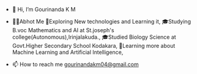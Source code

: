 - 👋 Hi, I’m Gourinanda K M
- 👩‍💻Abhot Me
   🤔Exploring New technologies and Learning it,
   🎓Studying B.voc Mathematics and AI at St.joseph's college(Autonomous),Irinjalakuda.,
   🎓Studied Biology Science at Govt.Higher Secondary School Kodakara,
   🌱Learning more about Machine Learning and Artificial Intelligence,
    
- 📫 How to reach me gourinandakm04@gmail.com

